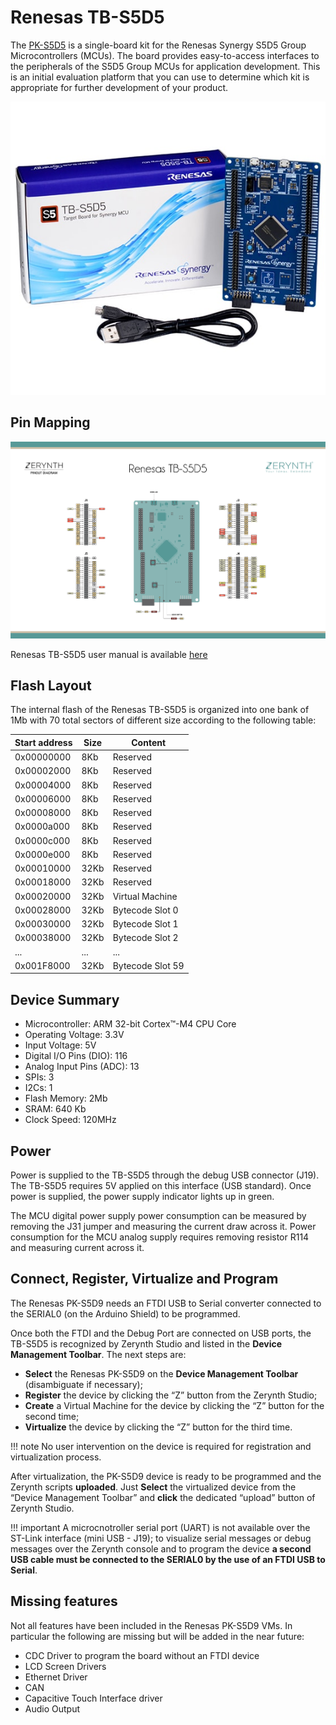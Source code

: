 # Renesas TB-S5D5

The [PK-S5D5](https://www.renesas.com/br/en/products/synergy/hardware/kits/tb-s5d5.html) is a single-board kit for the Renesas Synergy S5D5 Group Microcontrollers (MCUs).
The board provides easy-to-access interfaces to the peripherals of the S5D5 Group MCUs for application development.
This is an initial evaluation platform that you can use to determine which kit is appropriate for further development of your product.

<p style="text-align:center;"><img src="img/renesas_tbs5d5.jpg"></p>

## Pin Mapping

![](img/renesas_tbs5d5_pin_io.jpg)

Renesas TB-S5D5 user manual is available [here](https://www.renesas.com/br/en/doc/products/renesas-synergy/doc/r12um0015eu0102-synergy-tb-s5d5.pdf)

## Flash Layout

The internal flash of the Renesas TB-S5D5 is organized into one bank of 1Mb with 70 total sectors of different size according to the following table:

| Start address | Size | Content          |
|---------------|------|------------------|
| 0x00000000    | 8Kb  | Reserved         |
| 0x00002000    | 8Kb  | Reserved         |
| 0x00004000    | 8Kb  | Reserved         |
| 0x00006000    | 8Kb  | Reserved         |
| 0x00008000    | 8Kb  | Reserved         |
| 0x0000a000    | 8Kb  | Reserved         |
| 0x0000c000    | 8Kb  | Reserved         |
| 0x0000e000    | 8Kb  | Reserved         |
| 0x00010000    | 32Kb | Reserved         |
| 0x00018000    | 32Kb | Reserved         |
| 0x00020000    | 32Kb | Virtual Machine  |
| 0x00028000    | 32Kb | Bytecode Slot 0  |
| 0x00030000    | 32Kb | Bytecode Slot 1  |
| 0x00038000    | 32Kb | Bytecode Slot 2  |
| ...           | ...  | ...              |
| 0x001F8000    | 32Kb | Bytecode Slot 59 |

## Device Summary


* Microcontroller: ARM 32-bit Cortex™-M4 CPU Core
* Operating Voltage: 3.3V
* Input Voltage: 5V
* Digital I/O Pins (DIO): 116
* Analog Input Pins (ADC): 13
* SPIs: 3
* I2Cs: 1
* Flash Memory: 2Mb
* SRAM: 640 Kb
* Clock Speed: 120MHz

## Power

Power is supplied to the TB-S5D5 through the debug USB connector (J19). The TB-S5D5 requires 5V applied on this interface (USB standard). Once power is supplied, the power supply indicator lights up in green.

The MCU digital power supply power consumption can be measured by removing the J31 jumper and measuring the current draw across it.
Power consumption for the MCU analog supply requires removing resistor R114 and measuring current across it.

## Connect, Register, Virtualize and Program

The Renesas PK-S5D9 needs an FTDI USB to Serial converter connected to the SERIAL0 (on the Arduino Shield) to be programmed.

Once both the FTDI and the Debug Port are connected on USB ports, the TB-S5D5 is recognized by Zerynth Studio and listed in the **Device Management Toolbar**. The next steps are:

* **Select** the Renesas PK-S5D9 on the **Device Management Toolbar** (disambiguate if necessary);
* **Register** the device by clicking the “Z” button from the Zerynth Studio;
* **Create** a Virtual Machine for the device by clicking the “Z” button for the second time;
*  **Virtualize** the device by clicking the “Z” button for the third time.

!!! note
	No user intervention on the device is required for registration and virtualization process.

After virtualization, the PK-S5D9 device is ready to be programmed and the  Zerynth scripts **uploaded**. Just **Select** the virtualized device from the “Device Management Toolbar” and **click** the dedicated “upload” button of Zerynth Studio.

!!! important
    A microcnotroller serial port (UART) is not available over the ST-Link interface (mini USB - J19); to visualize serial messages or debug messages over the Zerynth console and to program the device **a second USB cable must be connected to the SERIAL0 by the use of an FTDI USB to Serial**.

## Missing features

Not all features have been included in the Renesas PK-S5D9 VMs. In particular the following are missing but will be added in the near future:

* CDC Driver to program the board without an FTDI device
* LCD Screen Drivers
* Ethernet Driver
* CAN
* Capacitive Touch Interface driver
* Audio Output

<!--stackedit_data:
eyJoaXN0b3J5IjpbOTIxMjQ3Mjk3XX0=
-->
